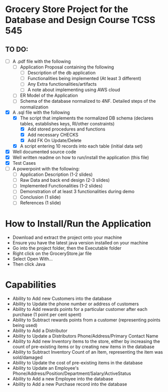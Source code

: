 # Grocery Store Project for the Database and Design Course TCSS 545

## TO DO:
- [ ] A .pdf file with the following
    - [ ] Application Proposal containing the following
        - [ ] Description of the db application
        - [ ] Functionalities being implemented (At least 3 different)
        - [ ] Any Extra functionalities/artifacts
        - [ ] A note about implementing using AWS cloud
    - [ ] ER Model of the Application
    - [ ] Schema of the database normalized to 4NF. Detailed steps of the normalization
- [X] A .sql file with the following
    - [X] The script that implements the normalized DB schema (declares tables, establishes keys, RI/other constraints)
        - [X] Add stored procedures and functions
        - [X] Add necessary CHECKS
        - [X] Add FK On Update/Delete
    - [X] A script entering 10 records into each table (initial data set)
- [X] Well documented source code
- [X] Well written readme on how to run/install the application (this file)
- [X] Test Cases
- [ ] A powerpoint with the following:
    - [ ] Application Description (1-2 slides)
    - [ ] Raw Data and back end design (2-3 slides)
    - [ ] Implemented Functionalities (1-2 slides)
    - [ ] Demonstration of at least 3 functionalities during demo
    - [ ] Conclusion (1 slide)
    - [ ] References (1 slide)

# How to Install/Run the Application
* Download and extract the project onto your machine
* Ensure you have the latest java version installed on your machine
* Go into the project folder, then the Executable folder
* Right click on the GroceryStore.jar file
* Select Open With...
* Then click Java

# Capabilities
* Ability to Add new Customers into the database
* Ability to Update the phone number or address of customers
* Ability to Add rewards points for a particular customer after each purchase (1 point per cent spent)
* Ability to Subtract rewards points from a customer (representing points being used)
* Ability to Add a Distributor
* Ability to Update a Distributors Phone/Address/Primary Contact Name
* Ability to Add new Inventory items to the store, either by increasing the count of pre-existing items or by creating new items in the database
* Ability to Subtract Inventory Count of an Item, representing the item was sold/damaged
* Ability to Update the cost of pre-existing items in the database
* Ability to Update an Employee's Phone/Address/Position/Department/Salary/ActiveStatus
* Ability to Add a new Employee into the database
* Ability to Add a new Purchase record into the database 
    

